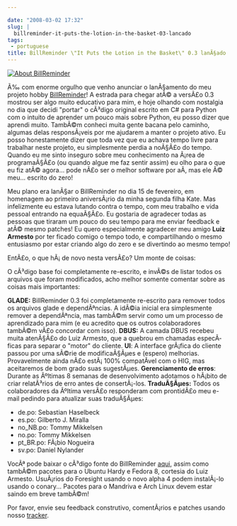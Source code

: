 ```yaml
---

date: "2008-03-02 17:32"
slug: |
  billreminder-it-puts-the-lotion-in-the-basket-03-lancado
tags:
 - portuguese
title: BillReminder \"It Puts the Lotion in the Basket\" 0.3 lanÃ§ado
---
```


[![About
BillReminder](http://farm4.static.flickr.com/3257/2304206451_22fe1e67ce_o.png)](http://www.flickr.com/photos/ogmaciel/2304206451/)

Ã‰ com enorme orgulho que venho anunciar o lanÃ§amento do meu projeto
hobby [BillReminder](http://billreminder.gnulinuxbrasil.org/)! A estrada
para chegar atÃ© a versÃ£o 0.3 mostrou ser algo muito educativo para
mim, e hoje olhando com nostalgia no dia que decidi "portar" o cÃ³digo
original escrito em C\# para Python com o intuito de aprender um pouco
mais sobre Python, eu posso dizer que aprendi muito. TambÃ©m conheci
muita gente bacana pelo caminho, algumas delas responsÃ¡veis por me
ajudarem a manter o projeto ativo. Eu posso honestamente dizer que toda
vez que eu achava tempo livre para trabalhar neste projeto, eu
simplesmente perdia a noÃ§Ã£o do tempo. Quando eu me sinto inseguro
sobre meu conhecimento na Ã¡rea de programaÃ§Ã£o (ou quando algue me faz
sentir assim) eu olho para o que eu fiz atÃ© agora... pode nÃ£o ser o
melhor software por aÃ­, mas ele Ã© meu... escrito do zero!

Meu plano era lanÃ§ar o BillReminder no dia 15 de fevereiro, em
homenagem ao primeiro aniversÃ¡rio da minha segunda filha Kate. Mas
infelizmente eu estava lutando contra o tempo, com meu trabalho e vida
pessoal entrando na equaÃ§Ã£o. Eu gostaria de agradecer todas as pessoas
que tiraram um pouco do seu tempo para me enviar feedback e atÃ© mesmo
patches! Eu quero especialmente agradecer meu amigo **Luiz Armesto** por
ter ficado comigo o tempo todo, e compartilhando o mesmo entusiasmo por
estar criando algo do zero e se divertindo ao mesmo tempo!

EntÃ£o, o que hÃ¡ de novo nesta versÃ£o? Um monte de coisas:

O cÃ³digo base foi completamente re-escrito, e invÃ©s de listar todos os
arquivos que foram modificados, acho melhor somente comentar sobre as
coisas mais importantes:

**GLADE:** BillReminder 0.3 foi completamente re-escrito para remover
todos os arquivos glade e dependÃªncias. A idÃ©ia inicial era
simplesmente remover a dependÃªncia, mas tambÃ©m servir como um um
processo de aprendizado para mim (e eu acredito que os outros
colaboradores tambÃ©m vÃ£o concordar com isso). **DBUS:** A camada DBUS
recebeu muita atenÃ§Ã£o do Luiz Armesto, que a quebrou em chamadas
especÃ­ficas para separar o "motor" do cliente. **UI**: A interface
grÃ¡fica do cliente passou por uma sÃ©rie de modificaÃ§Ãµes e (espero)
melhorias. Provavelmente ainda nÃ£o estÃ¡ 100% compatÃ­vel com o HIG,
mas aceitaremos de bom grado suas sugestÃµes. **Gerenciamento de
erros**: Durante as Ãºltimas 8 semanas de desenvolvimento adotamos o
hÃ¡bito de criar relatÃ³rios de erro antes de consertÃ¡-los.
**TraduÃ§Ãµes:** Todos os colaboradores da Ãºltima versÃ£o responderam
com prontidÃ£o meu e-mail pedindo para atualizar suas traduÃ§Ãµes:

-   de.po: Sebastian Haselbeck
-   es.po: Gilberto J. Miralla
-   no_NB.po: Tommy Mikkelsen
-   no.po: Tommy Mikkelsen
-   pt_BR.po: FÃ¡bio Nogueira
-   sv.po: Daniel Nylander

VocÃª pode baixar o cÃ³digo fonte do BillReminder
[aqui](https://sourceforge.net/project/showfiles.php?group_id=161428),
assim como tambÃ©m pacotes para o Ubuntu Hardy e Fedora 8, cortesia do
Luiz Armesto. UsuÃ¡rios do Foresight usando o novo alpha 4 podem
instalÃ¡-lo usando o conary... Pacotes para o Mandriva e Arch Linux
devem estar saindo em breve tambÃ©m!

Por favor, envie seu feedback construtivo, comentÃ¡rios e patches usando
nosso [tracker](https://sourceforge.net/tracker/?group_id=161428).
